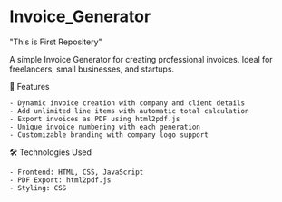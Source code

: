 # Invoice_Generator

"This is First Repositery"

A simple Invoice Generator for creating professional invoices. Ideal for freelancers, small businesses, and startups.

🚀 Features

    - Dynamic invoice creation with company and client details
    - Add unlimited line items with automatic total calculation
    - Export invoices as PDF using html2pdf.js
    - Unique invoice numbering with each generation
    - Customizable branding with company logo support


🛠️ Technologies Used

    - Frontend: HTML, CSS, JavaScript
    - PDF Export: html2pdf.js
    - Styling: CSS 